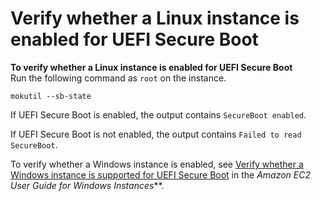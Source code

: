 # Verify whether a Linux instance is enabled for UEFI Secure Boot<a name="verify-uefi-secure-boot"></a>

**To verify whether a Linux instance is enabled for UEFI Secure Boot**  
Run the following command as `root` on the instance\.

```
mokutil --sb-state 
```

If UEFI Secure Boot is enabled, the output contains `SecureBoot enabled`\.

If UEFI Secure Boot is not enabled, the output contains `Failed to read SecureBoot`\.

To verify whether a Windows instance is enabled, see [Verify whether a Windows instance is supported for UEFI Secure Boot](https://docs.aws.amazon.com/AWSEC2/latest/WindowsGuide/verify-uefi-secure-boot) in the *Amazon EC2 User Guide for Windows Instances***\.